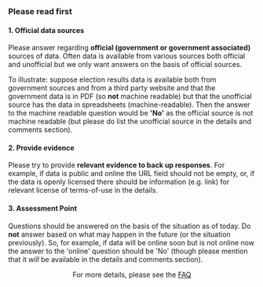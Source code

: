 <h3 style="margin-top: 0;">Please read first</h3>

#### 1. Official data sources

Please answer regarding **official (government or government associated)** sources of data. Often data is available from various sources both official and unofficial but we only want answers on the basis of official sources.

To illustrate: suppose election results data is available both from government sources and from a third party website and that the government data is in PDF (so **not** machine readable) but that the unofficial source has the data in spreadsheets (machine-readable). Then the answer to the machine readable question would be **'No'** as the official source is not machine readable (but please do list the unofficial source in the details and comments section).

#### 2. Provide evidence

Please try to provide **relevant evidence to back up responses**. For example, if data is public and online the URL field should not be empty, or, if the data is openly licensed there should be information (e.g. link) for relevant license of terms-of-use in the details.

#### 3. Assessment Point

Questions should be answered on the basis of the situation as of today. Do **not** answer based on what may happen in the future (or the situation previously). So, for example, if data will be online soon but is not online now the answer to the 'online' question should be 'No' (though please mention that it *will* be available in the details and comments section).

<p style="text-align: center;">For more details, please see the <a href="/faq">FAQ</a></p>
